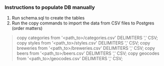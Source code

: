 
### Instructions to populate DB manually

1) Run schema.sql to create the tables
2) Run the copy commands to import the data from CSV files to Postgres (order matters)

> copy categories from '<path_to>/categories.csv' DELIMITERS ',' CSV;
> copy styles from '<path_to>/styles.csv' DELIMITERS ',' CSV;
> copy breweries from '<path_to>/breweries.csv' DELIMITERS ',' CSV;
> copy beers from '<path_to>/beers.csv' DELIMITERS ',' CSV;
> copy geocodes from '<path_to>/geocodes.csv' DELIMITERS ',' CSV;
